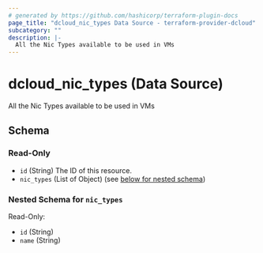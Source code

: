 ```yaml
---
# generated by https://github.com/hashicorp/terraform-plugin-docs
page_title: "dcloud_nic_types Data Source - terraform-provider-dcloud"
subcategory: ""
description: |-
  All the Nic Types available to be used in VMs
---
```


# dcloud_nic_types (Data Source)

All the Nic Types available to be used in VMs



<!-- schema generated by tfplugindocs -->
## Schema

### Read-Only

- `id` (String) The ID of this resource.
- `nic_types` (List of Object) (see [below for nested schema](#nestedatt--nic_types))

<a id="nestedatt--nic_types"></a>
### Nested Schema for `nic_types`

Read-Only:

- `id` (String)
- `name` (String)



